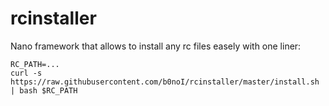 # rcinstaller

Nano framework that allows to install any rc files easely with one liner:

```
RC_PATH=...
curl -s https://raw.githubusercontent.com/b0noI/rcinstaller/master/install.sh | bash $RC_PATH
```
